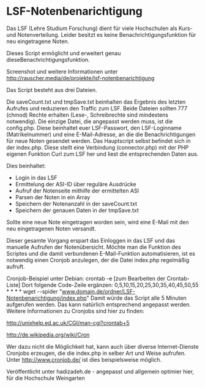 # LSF-Notenbenarichtigung

Das LSF (Lehre Studium Forschung) dient für viele Hochschulen als Kurs- und Notenverteilung.
Leider besitzt es keine Benachrichtigungsfunktion für neu eingetragene Noten.

Dieses Script ermöglicht und erweitert genau dieseBenachrichtigungsfunktion.

Screenshot und weitere Informationen unter http://rauscher.media/de/projekte/lsf-notenbenarichtigung

Das Script besteht aus drei Dateien.

Die saveCount.txt und tmpSave.txt beinhalten das Ergebnis des letzten Aufrufes und reduzieren den Traffic zum LSF.
Beide Dateien sollten 777 (chmod) Rechte erhalten (Lese-, Schreibrechte sind mindestens notwendig).
Die einzige Datei, die angepasst werden muss, ist die config.php.
Diese beinhaltet euer LSF-Passwort, den LSF-Loginname (Matrikelnummer) und eine E-Mail-Adresse, an die die Benachrichtigungen für neue Noten gesendet werden.
Das Hauptscript selbst befindet sich in der index.php. Diese stellt eine Verbindung (connector.php) mit der PHP eigenen Funktion Curl zum LSF her und liest die entsprechenden Daten aus.

Dies beinhaltet:
- Login in das LSF
- Ermittelung der ASI-ID über reguläre Ausdrücke
- Aufruf der Notenseite mithilfe der ermittelten ASI
- Parsen der Noten in ein Array
- Speichern der Notenanzahl in der saveCount.txt
- Speichern der genauen Daten in der tmpSave.txt


Sollte eine neue Note eingetragen worden sein, wird eine E-Mail mit den neu eingetragenen Noten versandt.

Dieser gesamte Vorgang erspart das Einloggen in das LSF und das manuelle Aufrufen der Notenübersicht.
Möchte man die Funktion des Scriptes und die damit verbundenen E-Mail-Funktion automatisieren, ist es notwendig einen Cronjob anzulegen, der die Datei index.php regelmäßig aufruft.

Cronjob-Beispiel unter Debian:
crontab -e [zum Bearbeiten der Crontab-Liste]
Dort folgende Code-Zeile ergänzen:
0,5,10,15,20,25,30,35,40,45,50,55 * * * * wget --spider "www.domain.de/ordner/LSF-Notenbenarichtigung/index.php"
Damit würde das Script alle 5 Minuten aufgerufen werden. 
Das kann natürlich entsprechend angepasst werden.
Weitere Informationen zu Cronjobs sind hier zu finden:

http://unixhelp.ed.ac.uk/CGI/man-cgi?crontab+5

http://de.wikipedia.org/wiki/Cron



Wer dazu nicht die Möglichkeit hat, kann auch über diverse Internet-Dienste Cronjobs erzeugen, die die index.php in selber Art und Weise aufrufen.
Unter http://www.cronjob.de/ ist dies beispielsweise möglich.

Veröffentlicht unter hadizadeh.de - angepasst und allgemein optimier hier, für die Hochschule Weingarten
